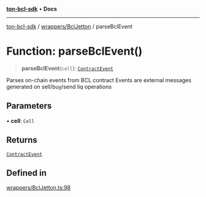 [**ton-bcl-sdk**](../../../README.md) • **Docs**

***

[ton-bcl-sdk](../../../README.md) / [wrappers/BclJetton](../README.md) / parseBclEvent

# Function: parseBclEvent()

> **parseBclEvent**(`cell`): [`ContractEvent`](../type-aliases/ContractEvent.md)

Parses on-chain events from BCL contract
Events are external messages generated on sell/buy/send liq operations

## Parameters

• **cell**: `Cell`

## Returns

[`ContractEvent`](../type-aliases/ContractEvent.md)

## Defined in

[wrappers/BclJetton.ts:98](https://github.com/ton-fun-tech/ton-bcl-sdk/blob/ef763c160920e1ad75340ad15c4b7021fb9ec8c0/src/wrappers/BclJetton.ts#L98)
